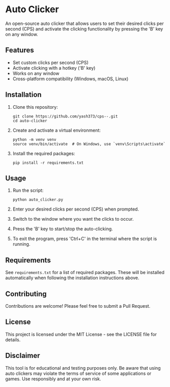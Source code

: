# Auto Clicker

An open-source auto clicker that allows users to set their desired clicks per second (CPS) and activate the clicking functionality by pressing the 'B' key on any window.

## Features

- Set custom clicks per second (CPS)
- Activate clicking with a hotkey ('B' key)
- Works on any window
- Cross-platform compatibility (Windows, macOS, Linux)

## Installation

1. Clone this repository:
   ```
   git clone https://github.com/yash373/cps--.git
   cd auto-clicker
   ```

2. Create and activate a virtual environment:
   ```
   python -m venv venv
   source venv/bin/activate  # On Windows, use `venv\Scripts\activate`
   ```

3. Install the required packages:
   ```
   pip install -r requirements.txt
   ```

## Usage

1. Run the script:
   ```
   python auto_clicker.py
   ```

2. Enter your desired clicks per second (CPS) when prompted.

3. Switch to the window where you want the clicks to occur.

4. Press the 'B' key to start/stop the auto-clicking.

5. To exit the program, press 'Ctrl+C' in the terminal where the script is running.

## Requirements

See `requirements.txt` for a list of required packages. These will be installed automatically when following the installation instructions above.

## Contributing

Contributions are welcome! Please feel free to submit a Pull Request.

## License

This project is licensed under the MIT License - see the LICENSE file for details.

## Disclaimer

This tool is for educational and testing purposes only. Be aware that using auto clickers may violate the terms of service of some applications or games. Use responsibly and at your own risk.
